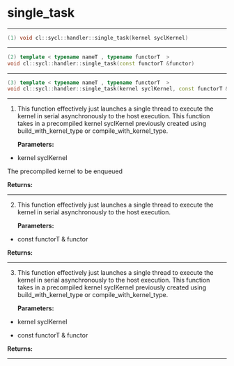# single_task

---

```cpp
(1) void cl::sycl::handler::single_task(kernel syclKernel)
```

---

```cpp
(2) template < typename nameT , typename functorT  >
void cl::sycl::handler::single_task(const functorT &functor)
```

---

```cpp
(3) template < typename nameT , typename functorT  >
void cl::sycl::handler::single_task(kernel syclKernel, const functorT &functor)
```

---

1. This function effectively just launches a single thread to execute the kernel in serial asynchronously to the host execution. This function takes in a precompiled kernel syclKernel previously created using build_with_kernel_type or compile_with_kernel_type. 

   **Parameters:**

  * kernel syclKernel

   The precompiled kernel to be enqueued 

   **Returns:** 

---

2. This function effectively just launches a single thread to execute the kernel in serial asynchronously to the host execution. 

   **Parameters:**

  * const functorT & functor

   

   **Returns:** 

---

3. This function effectively just launches a single thread to execute the kernel in serial asynchronously to the host execution. This function takes in a precompiled kernel syclKernel previously created using build_with_kernel_type or compile_with_kernel_type. 

   **Parameters:**

  * kernel syclKernel

   

  * const functorT & functor

   

   **Returns:** 

---

